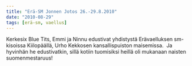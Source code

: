 ```yaml
---
title: "Erä-SM Jonnen Jotos 26.-29.8.2010"
date: "2010-08-29"
tags: [erä-sm, vaellus]
---
```


Kerkesix Blue Tits, Emmi ja Ninnu edustivat yhdistystä Erävaelluksen
sm-kisoissa Kiilopäällä, Urho Kekkosen kansallispuiston maisemissa.  Ja
hyvinhän he edustivatkin, sillä kotiin tuomisiksi heillä oli mukanaan
naisten suomenmestaruus!